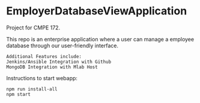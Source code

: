 # EmployerDatabaseViewApplication

Project for CMPE 172.

This repo is an enterprise application where a user can manage a employee database through our user-friendly interface. 
    
    Additional Features include:
    Jenkins/Ansible Integration with Github
    MongoDB Integration with Mlab Host

Instructions to start webapp:

```
npm run install-all
npm start
```

